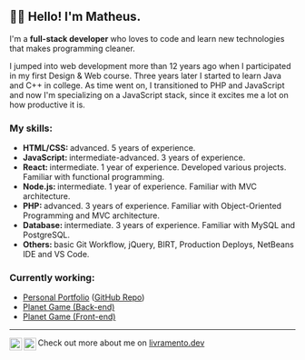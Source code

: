 <h2>👨‍🦲 Hello! I'm Matheus.</h2>

<p>I'm a <strong>full-stack developer</strong> who loves to code and learn new technologies that makes programming cleaner.</p>
<p>I jumped into web development more than 12 years ago when I participated in my first Design & Web course. Three years later I started to learn Java and C++ in college. As time went on, I transitioned to PHP and JavaScript and now I'm specializing on a JavaScript stack, since it excites me a lot on how productive it is.</p>

<h3>My skills:</h3>

<ul>
  <li>
    <strong>HTML/CSS: </strong> advanced. 5 years of experience.
  </li>
  <li>
    <strong>JavaScript: </strong> intermediate-advanced. 3 years of experience.
  </li>
  <li>
    <strong>React: </strong> intermediate. 1 year of experience. Developed various projects. Familiar with functional programming.
  </li>
  <li>
    <strong>Node.js: </strong> intermediate. 1 year of experience. Familiar with MVC architecture.
  </li>
  <li>
    <strong>PHP: </strong> advanced. 3 years of experience. Familiar with Object-Oriented Programming and MVC architecture.
  </li>
  <li>
    <strong>Database: </strong> intermediate. 3 years of experience. Familiar with MySQL and PostgreSQL.
  </li>
  <li>
    <strong>Others: </strong> basic Git Workflow, jQuery, BIRT, Production Deploys, NetBeans IDE and VS Code.
  </li>
</ul>

<h3>Currently working:</h3>

<ul>
  <li>
    <a href="https://www.livramento.dev" target="_blank">Personal Portfolio</a> (<a href="https://github.com/livramatheus/livramento" target="_blank">GitHub Repo</a>)
  </li>
  <li>
    <a href="https://github.com/livramatheus/planetgame_back" target="_blank">Planet Game (Back-end)</a>
  </li>
  <li>
    <a href="https://github.com/livramatheus/planetgame_front" target="_blank">Planet Game (Front-end)</a>
  </li>
</ul>

<hr/>

<div>
  <a target="_blank" href="https://www.linkedin.com/in/livramatheus">
  <img align="left" alt="LinkdeIn" title="LinkedIn" width="22px" src="https://img.icons8.com/color/50/000000/linkedin.png"/>
</a>
<a target="_blank" href="mailto:hire.livramento@gmail.com">
  <img align="left" alt="Gmail" title="Gmail" width="22px" src="https://img.icons8.com/color/50/000000/gmail--v1.png"/>
</a>
  Check out more about me on <a href="https://www.livramento.dev" target="_blank">livramento.dev</a>
</div>
